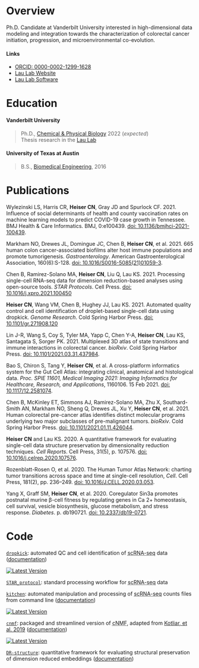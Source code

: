 # Overview

Ph.D. Candidate at Vanderbilt University interested in high-dimensional data modeling and integration towards the characterization of colorectal cancer initiation, progression, and microenvironmental co-evolution.

#### Links

* [ORCID: 0000-0002-1299-1628](https://orcid.org/0000-0002-1299-1628)
* [Lau Lab Website](https://www.mc.vanderbilt.edu/vumcdept/cellbio/laulab/people.html)
* [Lau Lab Software](https://Ken-Lau-Lab.github.io)

# Education

#### Vanderbilt University

> Ph.D., [Chemical & Physical Biology](https://medschool.vanderbilt.edu/cpb/) 2022 (*expected*)  
> Thesis research in the [Lau Lab](https://Ken-Lau-Lab.github.io)

#### University of Texas at Austin

> B.S., [Biomedical Engineering](https://www.bme.utexas.edu/), 2016

# Publications

Wylezinski LS, Harris CR, **Heiser CN**, Gray JD and Spurlock CF. 2021. Influence of social determinants of health and county vaccination rates on machine learning models to predict COVID-19 case growth in Tennessee. BMJ Health & Care Informatics. BMJ, 0:e100439. [doi: 10.1136/bmjhci-2021-100439](http://doi.org/10.1136/bmjhci-2021-100439).

Markham NO, Drewes JL, Domingue JC, Chen B, **Heiser CN**, et al. 2021. 665 human colon cancer-associated biofilms alter host immune populations and promote tumorigenesis. *Gastroenterology*. American Gastroenterological Association, 160(6):S-128. [doi: 10.1016/S0016-5085(21)01059-3](http://dx.doi.org/10.1016/S0016-5085(21)01059-3).

Chen B, Ramirez-Solano MA, **Heiser CN**, Liu Q, Lau KS. 2021. Processing single-cell RNA-seq data for dimension reduction-based analyses using open-source tools. *STAR Protocols*. Cell Press. [doi: 10.1016/j.xpro.2021.100450](https://doi.org/10.1016/j.xpro.2021.100450)

**Heiser CN**, Wang VM, Chen B, Hughey JJ, Lau KS. 2021. Automated quality control and cell identification of droplet-based single-cell data using dropkick. *Genome Research*. Cold Spring Harbor Press. [doi: 10.1101/gr.271908.120](https://doi.org/10.1101/gr.271908.120)

Lin J-R, Wang S, Coy S, Tyler MA, Yapp C, Chen Y-A, **Heiser CN**, Lau KS, Santagata S, Sorger PK. 2021. Multiplexed 3D atlas of state transitions and immune interactions in colorectal cancer. *bioRxiv*. Cold Spring Harbor Press. [doi: 10.1101/2021.03.31.437984](http://doi.org/10.1101/2021.03.31.437984).

Bao S, Chiron S, Tang Y, **Heiser CN**, et al. A cross-platform informatics system for the Gut Cell Atlas: integrating clinical, anatomical and histological data. *Proc. SPIE 11601, Medical Imaging 2021: Imaging Informatics for Healthcare, Research, and Applications*, 1160106. 15 Feb 2021. [doi: 10.1117/12.2581074](https://doi.org/10.1117/12.2581074).

Chen B, McKinley ET, Simmons AJ, Ramirez-Solano MA, Zhu X, Southard-Smith AN, Markham NO, Sheng Q, Drewes JL, Xu Y, **Heiser CN**, et al. 2021. Human colorectal pre-cancer atlas identifies distinct molecular programs underlying two major subclasses of pre-malignant tumors. *bioRxiv*. Cold Spring Harbor Press. [doi: 10.1101/2021.01.11.426044](https://doi.org/10.1101/2021.01.11.426044).

**Heiser CN** and Lau KS. 2020. A quantitative framework for evaluating single-cell data structure preservation by dimensionality reduction techniques. *Cell Reports*. Cell Press, 31(5), p. 107576. [doi: 10.1016/j.celrep.2020.107576](https://doi.org/10.1016/j.celrep.2020.107576).

Rozenblatt-Rosen O, et al. 2020. The Human Tumor Atlas Network: charting tumor transitions across space and time at single-cell resolution, *Cell*. Cell Press, 181(2), pp. 236–249. [doi: 10.1016/J.CELL.2020.03.053](https://doi.org/10.1016/J.CELL.2020.03.053).

Yang X, Graff SM, **Heiser CN**, et al. 2020. Coregulator Sin3a promotes postnatal murine β-cell fitness by regulating genes in Ca 2+ homeostasis, cell survival, vesicle biosynthesis, glucose metabolism, and stress response. *Diabetes*. p. db190721. [doi: 10.2337/db19-0721](https://doi.org/10.2337/db19-0721).

# Code

[`dropkick`](https://github.com/KenLauLab/dropkick): automated QC and cell identification of <acronym title="single-cell RNA sequencing">scRNA-seq</acronym> data ([documentation](https://kenlaulab.github.io/dropkick/))

[![Latest Version][pypi-image-dropkick]][pypi-url-dropkick]

[`STAR_protocol`](https://github.com/KenLauLab/STAR_Protocol): standard processing workflow for <acronym title="single-cell RNA sequencing">scRNA-seq</acronym> data

[`kitchen`](https://github.com/codyheiser/kitchen): automated manipulation and processing of <acronym title="single-cell RNA sequencing">scRNA-seq</acronym> counts files from command line ([documentation](https://codyheiser.github.io/kitchen/))

[![Latest Version][tag-version-kitchen]][repo-url-kitchen]

[`cnmf`](https://github.com/codyheiser/cnmf): packaged and streamlined version of <acronym title="consensus nonnegative matrix factorization">cNMF</acronym>, adapted from [Kotliar, et al. 2019](https://github.com/dylkot/cNMF) ([documentation](https://codyheiser.github.io/cnmf/))

[![Latest Version][tag-version-cnmf]][repo-url-cnmf]

[`DR-structure`](https://github.com/KenLauLab/DR-structure-preservation): quantitative framework for evaluating structural preservation of dimension reduced embeddings ([documentation](https://kenlaulab.github.io/DR-structure-preservation/))

[pypi-image-dropkick]: https://img.shields.io/pypi/v/dropkick
[pypi-url-dropkick]: https://pypi.python.org/pypi/dropkick/
[tag-version-kitchen]: https://img.shields.io/github/v/tag/codyheiser/kitchen
[repo-url-kitchen]: https://github.com/codyheiser/kitchen
[tag-version-cnmf]: https://img.shields.io/github/v/tag/codyheiser/cNMF
[repo-url-cnmf]: https://github.com/codyheiser/cNMF

